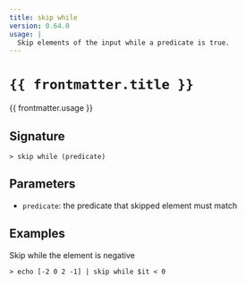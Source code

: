 ```yaml
---
title: skip while
version: 0.64.0
usage: |
  Skip elements of the input while a predicate is true.
---
```


<script>
  import { usePageFrontmatter } from '@vuepress/client';
  export default { computed: { frontmatter() { return usePageFrontmatter().value; } } }
</script>

# <code>{{ frontmatter.title }}</code>

<div style='white-space: pre-wrap;'>{{ frontmatter.usage }}</div>

## Signature

```> skip while (predicate)```

## Parameters

 -  `predicate`: the predicate that skipped element must match

## Examples

Skip while the element is negative
```shell
> echo [-2 0 2 -1] | skip while $it < 0
```

